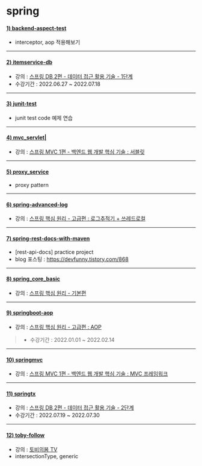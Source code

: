 # spring

#### [1) backend-aspect-test](https://github.com/seohaebada/2021to2022/tree/master/spring/backend-aspect-test)
- interceptor, aop 적용해보기

---

#### [2) itemservice-db](https://github.com/seohaebada/2021to2022/tree/master/spring/itemservice-db)
- 강의 : [스프링 DB 2편 - 데이터 접근 활용 기술 - 1단계](https://www.inflearn.com/course/%EC%8A%A4%ED%94%84%EB%A7%81-db-2)   
- 수강기간 : 2022.06.27 ~ 2022.07.18

---

#### [3) junit-test](https://github.com/seohaebada/2021to2022/tree/master/spring/junit-test)
- junit test code 예제 연습 

---

#### [4) mvc_servlet|](https://github.com/seohaebada/2021to2022/tree/master/spring/mvc_servlet)
- 강의 : [스프링 MVC 1편 - 백엔드 웹 개발 핵심 기술 : 서블릿](https://www.inflearn.com/course/%EC%8A%A4%ED%94%84%EB%A7%81-mvc-1)

---

#### [5) proxy_service](https://github.com/seohaebada/2021to2022/tree/master/spring/proxy_service)
- proxy pattern

---

#### [6) spring-advanced-log](https://github.com/seohaebada/2021to2022/tree/master/spring/spring-advanced-log)
- 강의 : [스프링 핵심 원리 - 고급편 : 로그추적기 + 쓰레드로컬](https://www.inflearn.com/course/%EC%8A%A4%ED%94%84%EB%A7%81-%ED%95%B5%EC%8B%AC-%EC%9B%90%EB%A6%AC-%EA%B3%A0%EA%B8%89%ED%8E%B8)

---

#### [7) spring-rest-docs-with-maven](https://github.com/seohaebada/2021to2022/tree/master/spring/spring-rest-docs-with-maven)
- [rest-api-docs] practice project    
- blog 포스팅 : https://devfunny.tistory.com/868

---

#### [8) spring_core_basic](https://github.com/seohaebada/2021to2022/tree/master/spring/spring_core_basic)
- 강의 : [스프링 핵심 원리 - 기본편](https://www.inflearn.com/course/%EC%8A%A4%ED%94%84%EB%A7%81-%ED%95%B5%EC%8B%AC-%EC%9B%90%EB%A6%AC-%EA%B8%B0%EB%B3%B8%ED%8E%B8)

---

#### [9) springboot-aop](https://github.com/seohaebada/2021to2022/tree/master/spring/springboot-aop)
- 강의 : [스프링 핵심 원리 - 고급편 : AOP](https://www.inflearn.com/course/%EC%8A%A4%ED%94%84%EB%A7%81-%ED%95%B5%EC%8B%AC-%EC%9B%90%EB%A6%AC-%EA%B3%A0%EA%B8%89%ED%8E%B8)    
>- 수강기간 : 2022.01.01 ~ 2022.02.14

---

#### [10) springmvc](https://github.com/seohaebada/2021to2022/tree/master/spring/springmvc)
- 강의 : [스프링 MVC 1편 - 백엔드 웹 개발 핵심 기술 : MVC 프레임워크](https://www.inflearn.com/course/%EC%8A%A4%ED%94%84%EB%A7%81-mvc-1)

---

#### [11) springtx](https://github.com/seohaebada/2021to2022/tree/master/spring/springtx)
- 강의 : [스프링 DB 2편 - 데이터 접근 활용 기술 - 2단계](https://www.inflearn.com/course/%EC%8A%A4%ED%94%84%EB%A7%81-db-2)   
- 수강기간 : 2022.07.19 ~ 2022.07.30

---

#### [12) toby-follow](https://github.com/seohaebada/2021to2022/tree/master/spring/toby-follow)
- 강의 : [토비의봄 TV](https://www.youtube.com/watch?v=01sdXvZSjcI&list=PLv-xDnFD-nnmof-yoZQN8Fs2kVljIuFyC&index=15)    
- intersectionType, generic

